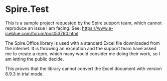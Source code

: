 # Spire.Test
This is a sample project requested by the Spire support team, which cannot reproduce an issue I am facing. See: https://www.e-iceblue.com/forum/post53760.html

The Spire.Office library is used with a standard Excel file downloaded from the internet. It is throwing an exception and the support team have asked me to create a repro, which many would consider me doing their work, so I am letting the public decide.

This proves that the library cannot convert the Excel document with version 8.9.3 in trial mode.

